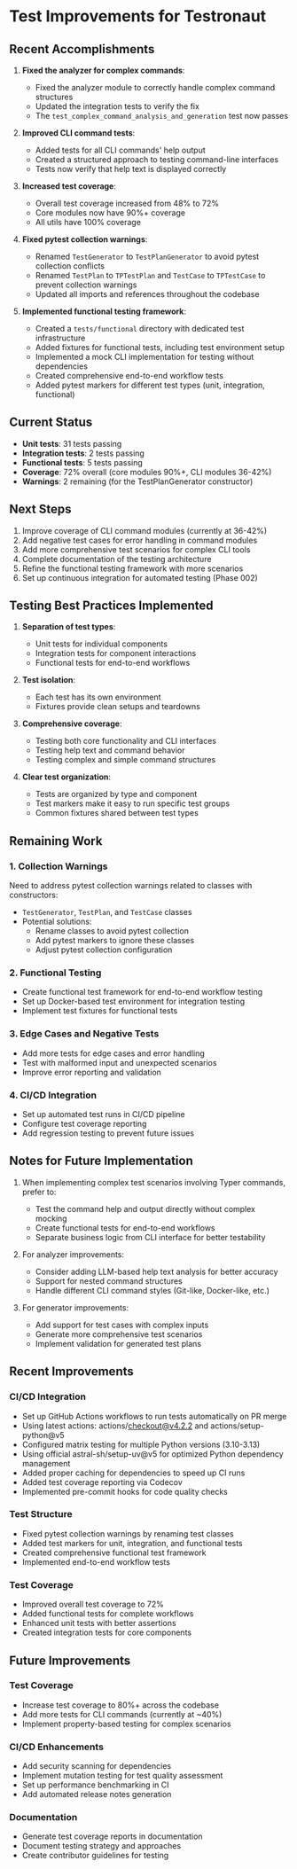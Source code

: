 # Test Improvements for Testronaut

## Recent Accomplishments

1. **Fixed the analyzer for complex commands**:
   - Fixed the analyzer module to correctly handle complex command structures
   - Updated the integration tests to verify the fix
   - The `test_complex_command_analysis_and_generation` test now passes

2. **Improved CLI command tests**:
   - Added tests for all CLI commands' help output
   - Created a structured approach to testing command-line interfaces
   - Tests now verify that help text is displayed correctly

3. **Increased test coverage**:
   - Overall test coverage increased from 48% to 72%
   - Core modules now have 90%+ coverage
   - All utils have 100% coverage

4. **Fixed pytest collection warnings**:
   - Renamed `TestGenerator` to `TestPlanGenerator` to avoid pytest collection conflicts
   - Renamed `TestPlan` to `TPTestPlan` and `TestCase` to `TPTestCase` to prevent collection warnings
   - Updated all imports and references throughout the codebase

5. **Implemented functional testing framework**:
   - Created a `tests/functional` directory with dedicated test infrastructure
   - Added fixtures for functional tests, including test environment setup
   - Implemented a mock CLI implementation for testing without dependencies
   - Created comprehensive end-to-end workflow tests
   - Added pytest markers for different test types (unit, integration, functional)

## Current Status

- **Unit tests**: 31 tests passing
- **Integration tests**: 2 tests passing
- **Functional tests**: 5 tests passing
- **Coverage**: 72% overall (core modules 90%+, CLI modules 36-42%)
- **Warnings**: 2 remaining (for the TestPlanGenerator constructor)

## Next Steps

1. Improve coverage of CLI command modules (currently at 36-42%)
2. Add negative test cases for error handling in command modules
3. Add more comprehensive test scenarios for complex CLI tools
4. Complete documentation of the testing architecture
5. Refine the functional testing framework with more scenarios
6. Set up continuous integration for automated testing (Phase 002)

## Testing Best Practices Implemented

1. **Separation of test types**:
   - Unit tests for individual components
   - Integration tests for component interactions
   - Functional tests for end-to-end workflows

2. **Test isolation**:
   - Each test has its own environment
   - Fixtures provide clean setups and teardowns

3. **Comprehensive coverage**:
   - Testing both core functionality and CLI interfaces
   - Testing help text and command behavior
   - Testing complex and simple command structures

4. **Clear test organization**:
   - Tests are organized by type and component
   - Test markers make it easy to run specific test groups
   - Common fixtures shared between test types

## Remaining Work

### 1. Collection Warnings
Need to address pytest collection warnings related to classes with constructors:
- `TestGenerator`, `TestPlan`, and `TestCase` classes
- Potential solutions:
  - Rename classes to avoid pytest collection
  - Add pytest markers to ignore these classes
  - Adjust pytest collection configuration

### 2. Functional Testing
- Create functional test framework for end-to-end workflow testing
- Set up Docker-based test environment for integration testing
- Implement test fixtures for functional tests

### 3. Edge Cases and Negative Tests
- Add more tests for edge cases and error handling
- Test with malformed input and unexpected scenarios
- Improve error reporting and validation

### 4. CI/CD Integration
- Set up automated test runs in CI/CD pipeline
- Configure test coverage reporting
- Add regression testing to prevent future issues

## Notes for Future Implementation

1. When implementing complex test scenarios involving Typer commands, prefer to:
   - Test the command help and output directly without complex mocking
   - Create functional tests for end-to-end workflows
   - Separate business logic from CLI interface for better testability

2. For analyzer improvements:
   - Consider adding LLM-based help text analysis for better accuracy
   - Support for nested command structures
   - Handle different CLI command styles (Git-like, Docker-like, etc.)

3. For generator improvements:
   - Add support for test cases with complex inputs
   - Generate more comprehensive test scenarios
   - Implement validation for generated test plans

## Recent Improvements

### CI/CD Integration
- Set up GitHub Actions workflows to run tests automatically on PR merge
- Using latest actions: actions/checkout@v4.2.2 and actions/setup-python@v5
- Configured matrix testing for multiple Python versions (3.10-3.13)
- Using official astral-sh/setup-uv@v5 for optimized Python dependency management
- Added proper caching for dependencies to speed up CI runs
- Added test coverage reporting via Codecov
- Implemented pre-commit hooks for code quality checks

### Test Structure
- Fixed pytest collection warnings by renaming test classes
- Added test markers for unit, integration, and functional tests
- Created comprehensive functional test framework
- Implemented end-to-end workflow tests

### Test Coverage
- Improved overall test coverage to 72%
- Added functional tests for complete workflows
- Enhanced unit tests with better assertions
- Created integration tests for core components

## Future Improvements

### Test Coverage
- Increase test coverage to 80%+ across the codebase
- Add more tests for CLI commands (currently at ~40%)
- Implement property-based testing for complex scenarios

### CI/CD Enhancements
- Add security scanning for dependencies
- Implement mutation testing for test quality assessment
- Set up performance benchmarking in CI
- Add automated release notes generation

### Documentation
- Generate test coverage reports in documentation
- Document testing strategy and approaches
- Create contributor guidelines for testing